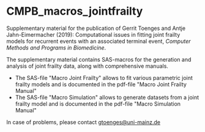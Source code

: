 # CMPB_macros_jointfrailty

Supplementary material for the publication of Gerrit Toenges and Antje Jahn-Eimermacher (2019): Computational issues in fitting joint frailty models for recurrent events with an associated terminal event, *Computer Methods and Programs in Biomedicine*. 

The supplementary material contains SAS-macros for the generation and analysis of joint frailty data, along with comprehensive manuals.  

- The SAS-file "Macro Joint Frailty" allows to fit various parametric joint frailty models and is documented in the pdf-file "Macro Joint Frailty Manual"  
- The SAS-file "Macro Simulation" allows to generate datasets from a joint frailty model and is documented in the pdf-file "Macro Simulation Manual" 

In case of problems, please contact gtoenges@uni-mainz.de
